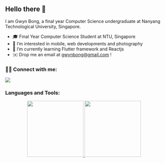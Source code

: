## Hello there 👋 </br>
I am Gwyn Bong, a final year Computer Science undergraduate at Nanyang Technological University, Singapore. </br>
- 🎓 Final Year Computer Science Student at NTU, Singapore
- 👀 I’m interested in mobile, web developments and photography
- 🌱 I’m currently learning Flutter framework and Reactjs
- ✉️ Drop me an email at gwynbong@gmail.com !

### 🤝🏻 Connect with me:
<a href="https://linkedin.com/in/gwyn-bxm"><img src="https://img.shields.io/badge/-Gwyn%20Bong-0077B5?style=flat&logo=Linkedin&logoColor=white"/></a>

### Languages and Tools:



<p align="center">
<a href="https://github.com/gwynbxm">
  <img height="180em" src="https://github-readme-stats-eight-theta.vercel.app/api?username=gwynbxm&show_icons=true&theme=dracula&include_all_commits=true&count_private=true"/>
  <img height="180em" src="https://github-readme-stats-eight-theta.vercel.app/api/top-langs/?username=AVS1508&layout=compact&langs_count=8&theme=dracula"/>
</a>
</p>

